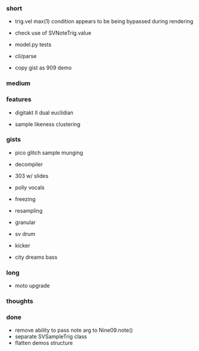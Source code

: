 ### short

- trig.vel max(1) condition appears to be being bypassed during rendering

- check use of SVNoteTrig.value
- model.py tests
- cli/parse
- copy gist as 909 demo

### medium

### features

- digitakt II dual euclidian

- sample likeness clustering

### gists 

- pico glitch sample munging

- decompiler
- 303 w/ slides
- polly vocals
- freezing
- resampling

- granular
- sv drum
- kicker
- city dreams bass

### long

- moto upgrade

### thoughts

### done

- remove ability to pass note arg to Nine09.note()
- separate SVSampleTrig class
- flatten demos structure

